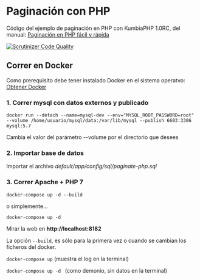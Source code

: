 Paginación con PHP
======

Código del ejemplo de paginación en PHP con KumbiaPHP 1.0RC, del manual: [Paginación en PHP fácil y rápida](https://www.kumbiaphp.com/blog/2017/07/21/paginacion-en-php-facil/)

[![Scrutinizer Code Quality](https://scrutinizer-ci.com/g/henrystivens/paginate-php/badges/quality-score.png?b=master)](https://scrutinizer-ci.com/g/henrystivens/paginate-php/?branch=master)

## Correr en Docker

Como prerequisito debe tener instalado Docker en el sistema operatvo: [Obtener Docker](https://www.docker.com/products/overview)

### 1. Correr mysql con datos externos y publicado

``
docker run --detach --name=mysql-dev --env="MYSQL_ROOT_PASSWORD=root" --volume /home/usuario/mysql/data:/var/lib/mysql --publish 6603:3306 mysql:5.7
``

Cambia el valor del parámetro --volume por el directorio que desees

### 2. Importar base de datos

Importar el archivo *default/app/config/sql/paginate-php.sql*

### 3. Correr Apache + PHP 7

``
docker-compose up -d --build
``

o simplemente...

``
docker-compose up -d
``

Mirar la web en **http://localhost:8182**

La opción ``--build``, es sólo para la primera vez o cuando se cambian los ficheros del docker.

``docker-compose up`` (muestra el log en la terminal)

``docker-compose up -d `` (como demonio, sin datos en la terminal)